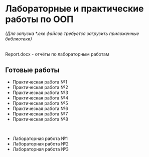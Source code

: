 # Лабораторные и практические работы по ООП
###### (Для запуска *.ехе файлов требуется загрузить приложенные библиотеки)
Report.docx - отчёты по лабораторным работам

## Готовые работы
* Практическая работа №1
* Практическая работа №2
* Практическая работа №3
* Практическая работа №4
* Практическая работа №5
* Практическая работа №6
* Практическая работа №7
* Практическая работа №8
<br>

* Лабораторная работа №1
* Лабораторная работа №2
* Лабораторная работа №3
